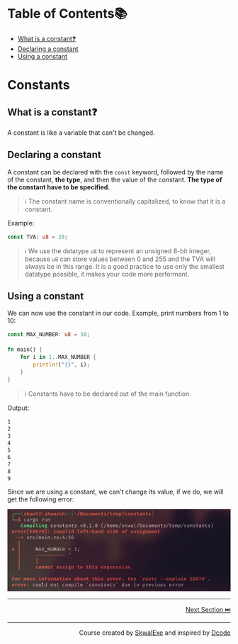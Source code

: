 # Table of Contents📚

- [What is a constant❓](#what-is-a-constant)
- [Declaring a constant](#declaring-a-constant)
- [Using a constant](#using-a-constant)

# Constants

## What is a constant❓

A constant is like a variable that can't be changed.

## Declaring a constant 

A constant can be declared with the `const` keyword, followed by the name of the constant, **the type**, and then the value of the constant. **The type of the constant have to be specified.**

> ℹ️ The constant name is conventionally capitalized, to know that it is a constant.

Example:

```rust
const TVA: u8 = 20;
```

> ℹ️ We use the datatype `u8` to represent an unsigned 8-bit integer, because `u8` can store values between 0 and 255 and the TVA will always be in this range. It is a good practice to use only the smallest datatype possible, it makes your code more performant.

## Using a constant

We can now use the constant in our code.
Example, print numbers from 1 to 10:

```rust
const MAX_NUMBER: u8 = 10;

fn main() {
    for i in 1..MAX_NUMBER {
        println!("{}", i);
    }
}
```

> ℹ️ Constants have to be declared out of the main function.

Output:

```
1
2
3
4
5
6
7
8
9
```

Since we are using a constant, we can't change its value, if we do, we will get the following error:

![](1.png)

---

<p align="right"><a href="../tuples">Next Section ⏭️</a></p>

---

<p align="right">Course created by <a href="https://github.com/SkwalExe/" target="_blank">SkwalExe</a> and inspired by <a href="https://www.youtube.com/watch?v=vOMJlQ5B-M0&list=PLVvjrrRCBy2JSHf9tGxGKJ-bYAN_uDCUL" target="_blank">Dcode</a></p>